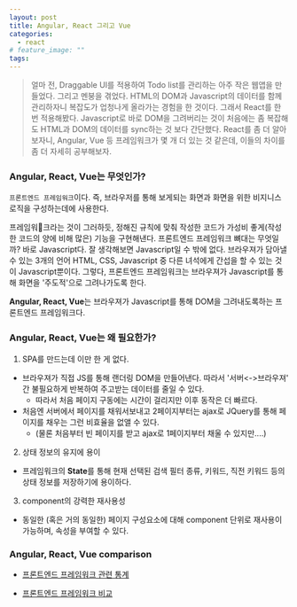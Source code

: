 ```yaml
---
layout: post
title: Angular, React 그리고 Vue
categories:
  - react 
# feature_image: ""
tags:
---
```

>얼마 전, Draggable UI를 적용하여 Todo list를 관리하는 아주 작은 웹앱을 만들었다. 그리고 멘붕을 겪었다. HTML의 DOM과 Javascript의 데이터를 함께 관리하자니 복잡도가 업청나게 올라가는 경험을 한 것이다. 그래서 React를 한 번 적용해봤다. Javascript로 바로 DOM을 그려버리는 것이 처음에는 좀 복잡해도 HTML과 DOM의 데이터를 sync하는 것 보다 간단했다. React를 좀 더 알아보자니, Angular, Vue 등 프레임워크가 몇 개 더 있는 것 같은데, 이들의 차이를 좀 더 자세히 공부해보자.

### Angular, React, Vue는 무엇인가?
`프론트엔드 프레임워크`이다. 즉, 브라우저를 통해 보게되는 화면과 화면을 위한 비지니스 로직을 구성하는데에 사용한다.  

프레임워크라는 것이 그러하듯, 정해진 규칙에 맞춰 작성한 코드가 가성비 좋게(작성한 코드의 양에 비해 많은) 기능을 구현해낸다. 프론트엔드 프레임워크 뼈대는 무엇일까? 바로 Javascript다. 잘 생각해보면 Javascript일 수 밖에 없다. 브라우져가 담아낼 수 있는 3개의 언어 HTML, CSS, Javascript 중 다른 녀석에게 간섭을 할 수 있는 것이 Javascript뿐이다. 그렇다, 프론트엔드 프레임워크는 브라우져가 Javascript를 통해 화면을 '주도적'으로 그려나가도록 한다.

<!-- ~~만일 HTML로 프론트엔드 프레임워크를 만들어낸다면 프레임워크 사용을 위한 가장 중요한 스킬은 'cmd+c, cmd+v'가 될 것이다.~~ -->

**Angular, React, Vue**는 브라우져가 Javascript를 통해 DOM을 그려내도록하는 프론트엔드 프레임워크다.

### Angular, React, Vue는 왜 필요한가?
1) SPA를 만드는데 이만 한 게 없다.
  - 브라우져가 직접 JS를 통해 랜더링 DOM을 만들어낸다. 따라서 '서버<->브라우져' 간 불필요하게 반복하여 주고받는 데이터를 줄일 수 있다.
    - 따라서 처음 페이지 구동에는 시간이 걸리지만 이후 동작은 더 빠르다.
  - 처음엔 서버에서 페이지를 채워서보내고 2페이지부터는 ajax로 JQuery를 통해 페이지를 채우는 그런 비효율을 없앨 수 있다.
    - (물론 처음부터 빈 페이지를 받고 ajax로 1페이지부터 채울 수 있지만....)
    
2) 상태 정보의 유지에 용이
  - 프레임워크의 **State**를 통해 현재 선택된 검색 필터 종류, 키워드, 직전 키워드 등의 상태 정보를 저장하기에 용이하다.


3) component의 강력한 재사용성
  - 동일한 (혹은 거의 동일한) 페이지 구성요소에 대해 component 단위로 재사용이 가능하며, 속성을 부여할 수 있다.

### Angular, React, Vue comparison
- [프론트엔드 프레임워크 관련 통계](https://medium.com/sjk5766/angular-vs-react-vs-vue-72046f6748b8)

- [프론트엔드 프레임워크 비교](https://medium.com/aha-official/아하-프론트-개발기-0-angular-react-vue-js-프레임워크-선택-f797392118d0)


<!-- _ _ _ 
위 3개의 라이브러리가 널리 사용되는 데에는 브라우저의 성능 향상이 지대한 영향을 미쳤다. 웹 페이지는 브라우저의 비약적인 성능 향상에 힘입어 마음껏 무겁고, 복잡해졌다.

예전의 웹페이지는 HTML과 CSS로 이루어진 아주 정적인 형태였으며, 정보의 변화나 기능을 수행하기 위해서는 url을 통해 다른 페이지로 **이동**하였다. 하지만 SPA로 불리우는 Single Page Application
 -->


  
